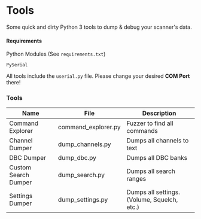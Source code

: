 # Tools

Some quick and dirty Python 3 tools to dump & debug your scanner's data.

#### Requirements
Python Modules (See `requirements.txt`)

	PySerial

All tools include the `userial.py` file. Please change your desired **COM Port** there!

### Tools
|Name|File|Description|
|-|-|-|
|Command Explorer|command_explorer.py|Fuzzer to find all commands|
|Channel Dumper|dump_channels.py|Dumps all channels to text|
|DBC Dumper|dump_dbc.py|Dumps all DBC banks|
|Custom Search Dumper|dump_search.py|Dumps all search ranges|
|Settings Dumper|dump_settings.py|Dumps all settings. (Volume, Squelch, etc.)|
